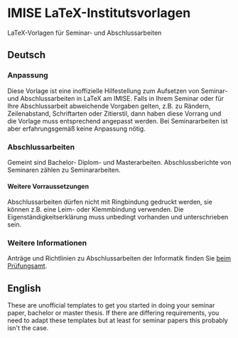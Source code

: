 # IMISE LaTeX-Institutsvorlagen
LaTeX-Vorlagen für Seminar- und Abschlussarbeiten

## Deutsch

### Anpassung
Diese Vorlage ist eine inoffizielle Hilfestellung zum Aufsetzen von Seminar- und Abschlussarbeiten in LaTeX am IMISE.
Falls in Ihrem Seminar oder für Ihre Abschlussarbeit abweichende Vorgaben gelten, z.B. zu Rändern, Zeilenabstand, Schriftarten oder Zitierstil, dann haben diese Vorrang und die Vorlage muss entsprechend angepasst werden.
Bei Seminararbeiten ist aber erfahrungsgemäß keine Anpassung nötig.

### Abschlussarbeiten
Gemeint sind Bachelor- Diplom- und Masterarbeiten.
Abschlussberichte von Seminaren zählen zu Seminararbeiten.

#### Weitere Vorraussetzungen 
Abschlussarbeiten dürfen nicht mit Ringbindung gedruckt werden, sie können z.B. eine Leim- oder Klemmbindung verwenden.
Die Eigenständigkeitserklärung muss unbedingt vorhanden und unterschrieben sein. 

### Weitere Informationen
Anträge und Richtlinien zu Abschlussarbeiten der Informatik finden Sie [beim Prüfungsamt](http://studium.fmi.uni-leipzig.de/fileadmin/Studienbuero/documents/Formulare/HinweiseAbschlussarbeit.pdf).


## English
These are unofficial templates to get you started in doing your seminar paper, bachelor or master thesis. If there are differing requirements, you need to adapt these templates but at least for seminar papers this probably isn't the case.
